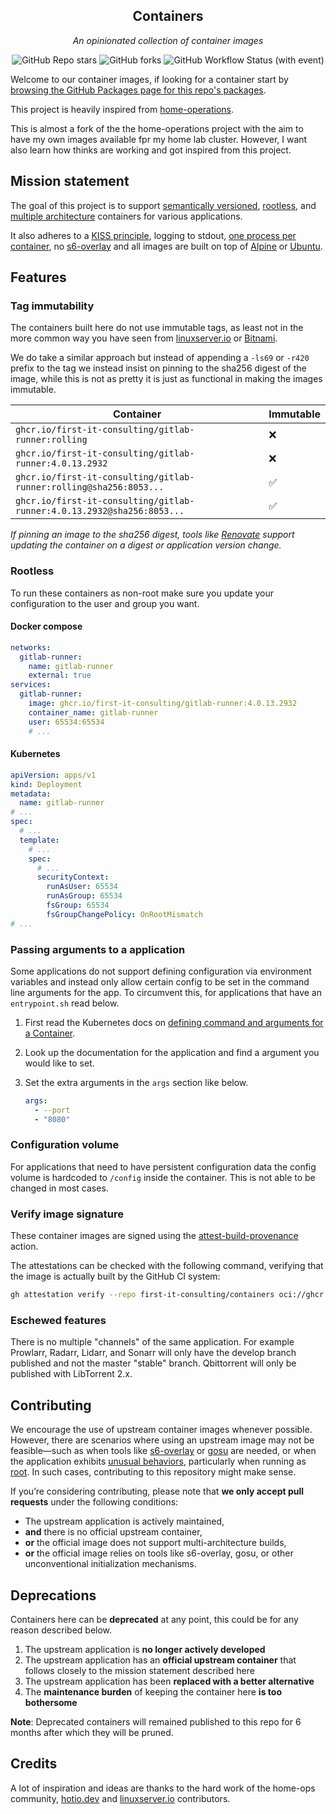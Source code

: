 <div align="center">

## Containers

_An opinionated collection of container images_

</div>

<div align="center">

![GitHub Repo stars](https://img.shields.io/github/stars/first-it-consulting/containers?style=for-the-badge)
![GitHub forks](https://img.shields.io/github/forks/first-it-consulting/containers?style=for-the-badge)
![GitHub Workflow Status (with event)](https://img.shields.io/github/actions/workflow/status/first-it-consulting/containers/release.yaml?style=for-the-badge&label=Release)

</div>

Welcome to our container images, if looking for a container start by [browsing the GitHub Packages page for this repo's packages](https://github.com/orgs/first-it-consulting/packages?repo_name=containers).

This project is heavily inspired from [home-operations](https://github.com/home-operations/containers/tree/main).

This is almost a fork of the the home-operations project with the aim to have my own images available fpr my home lab cluster. However, I want also learn how thinks are working and got inspired from this project.

## Mission statement

The goal of this project is to support [semantically versioned](https://semver.org/), [rootless](https://rootlesscontaine.rs/), and [multiple architecture](https://www.docker.com/blog/multi-arch-build-and-images-the-simple-way/) containers for various applications.

It also adheres to a [KISS principle](https://en.wikipedia.org/wiki/KISS_principle), logging to stdout, [one process per container](https://testdriven.io/tips/59de3279-4a2d-4556-9cd0-b444249ed31e/), no [s6-overlay](https://github.com/just-containers/s6-overlay) and all images are built on top of [Alpine](https://hub.docker.com/_/alpine) or [Ubuntu](https://hub.docker.com/_/ubuntu).

## Features

### Tag immutability

The containers built here do not use immutable tags, as least not in the more common way you have seen from [linuxserver.io](https://fleet.linuxserver.io/) or [Bitnami](https://bitnami.com/stacks/containers).

We do take a similar approach but instead of appending a `-ls69` or `-r420` prefix to the tag we instead insist on pinning to the sha256 digest of the image, while this is not as pretty it is just as functional in making the images immutable.

| Container                                                              | Immutable |
|------------------------------------------------------------------------|-----------|
| `ghcr.io/first-it-consulting/gitlab-runner:rolling`                    | ❌         |
| `ghcr.io/first-it-consulting/gitlab-runner:4.0.13.2932`                | ❌         |
| `ghcr.io/first-it-consulting/gitlab-runner:rolling@sha256:8053...`     | ✅         |
| `ghcr.io/first-it-consulting/gitlab-runner:4.0.13.2932@sha256:8053...` | ✅         |

_If pinning an image to the sha256 digest, tools like [Renovate](https://github.com/renovatebot/renovate) support updating the container on a digest or application version change._

### Rootless

To run these containers as non-root make sure you update your configuration to the user and group you want.

#### Docker compose

```yaml
networks:
  gitlab-runner:
    name: gitlab-runner
    external: true
services:
  gitlab-runner:
    image: ghcr.io/first-it-consulting/gitlab-runner:4.0.13.2932
    container_name: gitlab-runner
    user: 65534:65534
    # ...
```

#### Kubernetes

```yaml
apiVersion: apps/v1
kind: Deployment
metadata:
  name: gitlab-runner
# ...
spec:
  # ...
  template:
    # ...
    spec:
      # ...
      securityContext:
        runAsUser: 65534
        runAsGroup: 65534
        fsGroup: 65534
        fsGroupChangePolicy: OnRootMismatch
# ...
```

### Passing arguments to a application

Some applications do not support defining configuration via environment variables and instead only allow certain config to be set in the command line arguments for the app. To circumvent this, for applications that have an `entrypoint.sh` read below.

1. First read the Kubernetes docs on [defining command and arguments for a Container](https://kubernetes.io/docs/tasks/inject-data-application/define-command-argument-container/).
2. Look up the documentation for the application and find a argument you would like to set.
3. Set the extra arguments in the `args` section like below.

    ```yaml
    args:
      - --port
      - "8080"
    ```

### Configuration volume

For applications that need to have persistent configuration data the config volume is hardcoded to `/config` inside the container. This is not able to be changed in most cases.

### Verify image signature

These container images are signed using the [attest-build-provenance](https://github.com/actions/attest-build-provenance) action.

The attestations can be checked with the following command, verifying that the image is actually built by the GitHub CI system:

```sh
gh attestation verify --repo first-it-consulting/containers oci://ghcr.io/first-it-consulting/${APP}:${TAG}
```

### Eschewed features

There is no multiple "channels" of the same application. For example Prowlarr, Radarr, Lidarr, and Sonarr will only have the develop branch published and not the master "stable" branch. Qbittorrent will only be published with LibTorrent 2.x.

## Contributing

We encourage the use of upstream container images whenever possible. However, there are scenarios where using an upstream image may not be feasible—such as when tools like [s6-overlay](https://github.com/just-containers/s6-overlay) or [gosu](https://github.com/tianon/gosu) are needed, or when the application exhibits [unusual behaviors](https://github.com/nzbgetcom/nzbget/blob/989e848f8e9d3d4031f5d09d7b8945954a9f67b0/docker/entrypoint.sh#L17-L18), particularly when running as [root](https://github.com/plexinc/pms-docker/blob/8a42ea4c623e4df06928f945bcf8f450ba77fcf5/root/etc/cont-init.d/45-plex-hw-transcode-and-connected-tuner#L21). In such cases, contributing to this repository might make sense.

If you’re considering contributing, please note that **we only accept pull requests** under the following conditions:

- The upstream application is actively maintained,
- **and** there is no official upstream container,
- **or** the official image does not support multi-architecture builds,
- **or** the official image relies on tools like s6-overlay, gosu, or other unconventional initialization mechanisms.

## Deprecations

Containers here can be **deprecated** at any point, this could be for any reason described below.

1. The upstream application is **no longer actively developed**
2. The upstream application has an **official upstream container** that follows closely to the mission statement described here
3. The upstream application has been **replaced with a better alternative**
4. The **maintenance burden** of keeping the container here **is too bothersome**

**Note**: Deprecated containers will remained published to this repo for 6 months after which they will be pruned.

## Credits

A lot of inspiration and ideas are thanks to the hard work of the home-ops community, [hotio.dev](https://hotio.dev/) and [linuxserver.io](https://www.linuxserver.io/) contributors.
